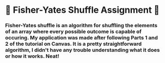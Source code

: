 # :rainbow: Fisher-Yates Shuffle Assignment :rainbow:

### Fisher-Yates shuffle is an algorithm for shuffling the elements of an array where every possible outcome is capable of occuring. My application was made after following Parts 1 and 2 of the tutorial on Canvas. It is a pretty straightforward algorithm, I didn't have any trouble understanding what it does or how it works. Neat!